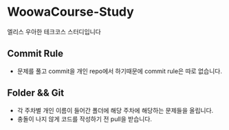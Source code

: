 # WoowaCourse-Study
엘리스 우아한 테크코스 스터디입니다

## Commit Rule
- 문제를 풀고 commit을 개인 repo에서 하기때문에 commit rule은 따로 없습니다.


## Folder && Git

- 각 주차별 개인 이름이 들어간 폴더에 해당 주차에 해당하는 문제들을 올립니다.
- 충돌이 나지 않게 코드를 작성하기 전 pull을 받습니다.
